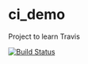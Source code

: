 # ci_demo
Project to learn Travis


[![Build Status](https://travis-ci.org/VishvajitP/ci_demo.svg?branch=master)](https://travis-ci.org/VishvajitP/ci_demo)